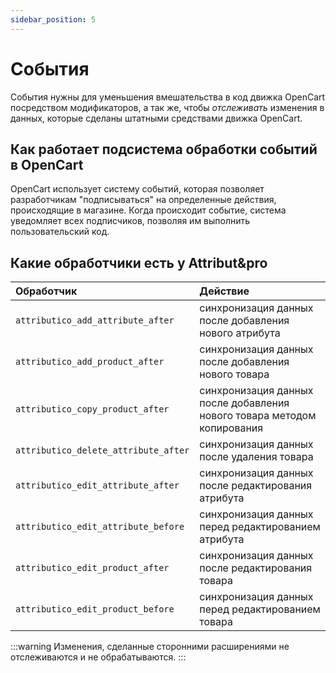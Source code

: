 ```yaml
---
sidebar_position: 5
---
```


# События

События нужны для уменьшения вмешательства в код движка OpenCart посредством модификаторов, а так же, чтобы
_отслеживать_ изменения в данных, которые сделаны штатными средствами движка OpenCart.

## Как работает подсистема обработки событий в OpenCart

OpenCart использует систему событий, которая позволяет разработчикам "подписываться" на определенные действия, происходящие в магазине. Когда происходит событие, система уведомляет всех подписчиков, позволяя им выполнить пользовательский код.

## Какие обработчики есть у Attribut&pro

| **Обработчик** | **Действие** |
|:--|:--|
| `attributico_add_attribute_after` | синхронизация данных после добавления нового атрибута |
| `attributico_add_product_after` | синхронизация данных после добавления нового товара |
| `attributico_copy_product_after` | синхронизация данных после добавления нового товара методом копирования |
| `attributico_delete_attribute_after` | синхронизация данных после удаления товара |
| `attributico_edit_attribute_after` | синхронизация данных после редактирования атрибута |
| `attributico_edit_attribute_before` | синхронизация данных перед редактированием атрибута |
| `attributico_edit_product_after` | синхронизация данных после редактирования товара |
| `attributico_edit_product_before` | синхронизация данных перед редактированием товара |

:::warning
Изменения, сделанные сторонними расширениями не отслеживаются и не обрабатываются.
:::
